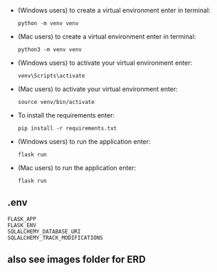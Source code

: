 - (Windows users) to create a virtual environment enter in terminal:

  ```
  python -m venv venv
  ```

- (Mac users) to create a virtual environment enter in terminal:

  ```
  python3 -m venv venv
  ```

- (Windows users) to activate your virtual environment enter:

  ```
  venv\Scripts\activate
  ```

- (Mac users) to activate your virtual environment enter:

  ```
  source venv/bin/activate
  ```

- To install the requirements enter:

  ```
  pip install -r requirements.txt
  ```

- (Windows users) to run the application enter:

  ```
  flask run
  ```

- (Mac users) to run the application enter:

  ```
  flask run
  ```

## .env

```
FLASK_APP
FLASK_ENV
SQLALCHEMY_DATABASE_URI
SQLALCHEMY_TRACK_MODIFICATIONS
```


## also see images folder for ERD